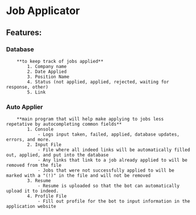 # Job Applicator 

## Features: 
###     Database 
        **to keep track of jobs applied**
            1. Company name
            2. Date Applied
            3. Position Name
            4. Status (not applied, applied, rejected, waiting for response, other)
            5. Link
            
###     Auto Applier
        **main program that will help make applying to jobs less repetative by autocompleting common fields**
            1. Console
                - Logs input taken, failed, applied, database updates, errors, and more.
            2. Input File
                - File where all indeed links will be automatically filled out, applied, and put into the database
                - Any links that link to a job already applied to will be removed from the file
                - Jobs that were not successfully applied to will be marked with a "(!)" in the file and will not be removed
            3. Resume
                - Resume is uploaded so that the bot can automatically upload it to indeed.
            4. Profile File
                - Fill out profile for the bot to input information in the application website
            
            
